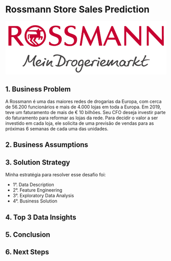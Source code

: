# Rossmann Store Sales Prediction

![alt text](https://github.com/VictorTerror/DataScience_Em_Producao/blob/main/img/rossmann.png?raw=True)


## **1. Business Problem**

A Rossmann é uma das maiores redes de drogarias da Europa, com cerca de 56.200 funcionários e mais de 4.000 lojas em toda a Europa. Em 2019, teve um faturamento de mais de € 10 bilhões. Seu CFO deseja investir parte do faturamento para reformar as lojas da rede. Para decidir o valor a ser investido em cada loja, ele solicita de uma previsão de vendas para as próximas 6 semanas de cada uma das unidades. 



## **2. Business Assumptions**




## **3. Solution Strategy**
Minha estratégia para resolver esse desafio foi:

* 1°. Data Description
* 2°. Feature Engineering
* 3°. Exploratory Data Analysis
* 4°. Business Solution



## **4. Top 3 Data Insights**



## **5. Conclusion**


## **6. Next Steps**


